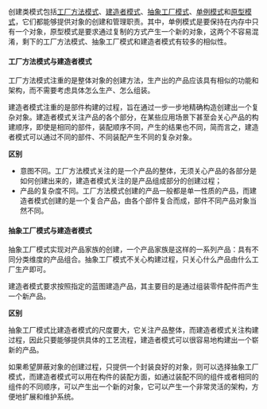 创建类模式包括[工厂方法模式](3.%20工厂方法模式.md)、[建造者模式](6.%20建造者模式.md)、[抽象工厂模式](4.%20抽象工厂模式.md)、[单例模式](2.%20单例模式.md)和[原型模式](8.%20原型模式.md)，它们都能够提供对象的创建和管理职责。其中，单例模式是要保持在内存中只有一个对象，原型模式是要求通过复制的方式产生一个新的对象，这两个不容易混淆，剩下的工厂方法模式、抽象工厂模式和建造者模式有较多的相似性。

#### 工厂方法模式与建造者模式

工厂方法模式注重的是整体对象的创建方法，生产出的产品应该具有相似的功能和架构，而不需要考虑具体怎么生产、怎么组装。

建造者模式注重的是部件构建的过程，旨在通过一步一步地精确构造创建出一个复杂对象。建造者模式关注产品的各个部分，在某些应用场景下甚至会关心产品的构建顺序，即使是相同的部件，装配顺序不同，产生的结果也不同，简而言之，建造者模式可以通过不同的部件、不同装配产生不同的复杂对象。

**区别**

* 意图不同。工厂方法模式关注的是一个产品的整体，无须关心产品的各部分是如何创建出来的，建造者模式关注的是产品组成部分的创建过程；
* 产品的复杂度不同。工厂方法模式创建的产品一般都是单一性质的产品，而建造者模式创建的是一个复合产品，由各个部件复合而成，部件不同产品对象当然不同。

#### 抽象工厂模式与建造者模式

抽象工厂模式实现对产品家族的创建，一个产品家族是这样的一系列产品：具有不同分类维度的产品组合。抽象工厂模式不关心构建过程，只关心什么产品由什么工厂生产即可。

建造者模式要求按照指定的蓝图建造产品，其主要目的是通过组装零件配件而产生一个新产品。

**区别**

抽象工厂模式比建造者模式的尺度要大，它关注产品整体，而建造者模式关注构建过程，因此只要能够提供具体的工艺流程，建造者模式可以很容易地构建出一个崭新的产品。

如果希望屏蔽对象的创建过程，只提供一个封装良好的对象，则可以选择抽象工厂模式，而建造者模式可以用在构件的装配方面，如通过装配不同的组件或者相同的组件的不同顺序，可以产生出一个新的对象，它可以产生一个非常灵活的架构，方便地扩展和维护系统。